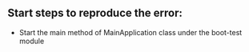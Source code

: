 ## Start steps to reproduce the error:
- Start the main method of MainApplication class under the boot-test module
